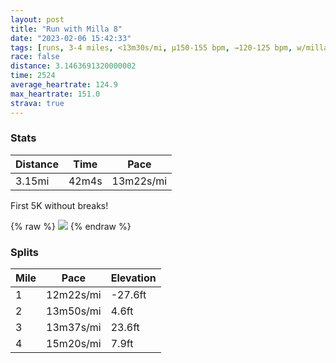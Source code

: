 ```yaml
---
layout: post
title: "Run with Milla 8"
date: "2023-02-06 15:42:33"
tags: [runs, 3-4 miles, <13m30s/mi, μ150-155 bpm, →120-125 bpm, w/milla]
race: false
distance: 3.1463691320000002
time: 2524
average_heartrate: 124.9
max_heartrate: 151.0
strava: true
---
```


### Stats

| Distance | Time | Pace |
|----------|------|------|
|3.15mi|42m4s|13m22s/mi|

First 5K without breaks!

{% raw %}
<img src='https://maps.googleapis.com/maps/api/staticmap?maptype=roadmap&path=enc:{fwwFrvsbM?BQJWBKJGNYTa@z@OPD^BB`@?ZXf@D@BAZ]nDBDHDPDV?BJf@ZNNHAPRTH\Xj@?HB?CK@OLYjBMnAc@pA?BPAHFO`@AXO`@Id@c@~AKRyAnF]hAGFMVA^TF\NfB~@hBhATRNDz@p@p@`@b@Pt@n@\VpAd@VRXj@JLPHxA`@PBz@Vp@FxAh@h@Lt@V\Hh@RnBh@u@fC@FDBREPMFO\kCCEQAyBH]E_Be@{Ag@]E]QYEsAa@{@QYMWQQSQe@MKc@Mq@[o@e@kAq@oAaAgAo@QOsCmBkCyAi@e@gD{Bs@]I?GMaAs@{@e@mAw@oA_Ac@a@o@a@eAc@s@U[Sw@[yBaBe@WMKYMa@Yu@a@][IAABhA`@ZBb@XXX`C`BpAn@hAx@z@d@b@Xf@LXL^Xf@r@ZN^Xv@VrBhAxA`A\JPLfCpBXJ`@\v@b@r@h@ECQC[Qa@Qa@WWYBAL@T_@LcADK@K^w@r@qC^cADe@To@Fi@?KLKDINc@@OYSI?CKyAa@EKYGCE?IBKZk@Pc@Ji@BUL_@FM^UHKNMFWKKc@MM?CBOA?@YFCFDELi@?c@FWPSFYJ]@q@EA?I&key=AIzaSyC1MId7bFpkLXNAaYhBSTb8jLyiSqzbDtM&size=800x800&markers=color:yellow|label:S|40.75646,-73.99802&markers=color:green|label:F|40.756199999999964,-73.99904999999998'>
{% endraw %}

### Splits

| Mile | Pace | Elevation |
|------|------|-----------|
|1|12m22s/mi|-27.6ft|
|2|13m50s/mi|4.6ft|
|3|13m37s/mi|23.6ft|
|4|15m20s/mi|7.9ft|
